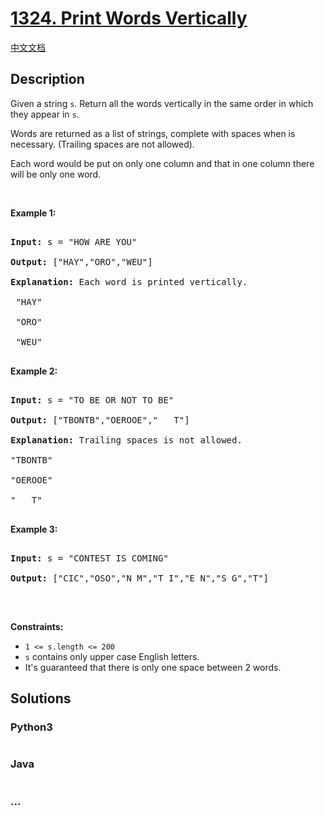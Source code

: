 # [1324. Print Words Vertically](https://leetcode.com/problems/print-words-vertically)

[中文文档](/solution/1300-1399/1324.Print%20Words%20Vertically/README.md)

## Description

<p>Given a string <code>s</code>.&nbsp;Return&nbsp;all the words vertically in the same order in which they appear in <code>s</code>.<br />

Words are returned as a list of strings, complete with&nbsp;spaces when is necessary. (Trailing spaces are not allowed).<br />

Each word would be put on only one column and that in one column there will be only one word.</p>



<p>&nbsp;</p>

<p><strong>Example 1:</strong></p>



<pre>

<strong>Input:</strong> s = &quot;HOW ARE YOU&quot;

<strong>Output:</strong> [&quot;HAY&quot;,&quot;ORO&quot;,&quot;WEU&quot;]

<strong>Explanation: </strong>Each word is printed vertically. 

 &quot;HAY&quot;

&nbsp;&quot;ORO&quot;

&nbsp;&quot;WEU&quot;

</pre>



<p><strong>Example 2:</strong></p>



<pre>

<strong>Input:</strong> s = &quot;TO BE OR NOT TO BE&quot;

<strong>Output:</strong> [&quot;TBONTB&quot;,&quot;OEROOE&quot;,&quot;   T&quot;]

<strong>Explanation: </strong>Trailing spaces is not allowed. 

&quot;TBONTB&quot;

&quot;OEROOE&quot;

&quot;   T&quot;

</pre>



<p><strong>Example 3:</strong></p>



<pre>

<strong>Input:</strong> s = &quot;CONTEST IS COMING&quot;

<strong>Output:</strong> [&quot;CIC&quot;,&quot;OSO&quot;,&quot;N M&quot;,&quot;T I&quot;,&quot;E N&quot;,&quot;S G&quot;,&quot;T&quot;]

</pre>



<p>&nbsp;</p>

<p><strong>Constraints:</strong></p>



<ul>
	<li><code>1 &lt;= s.length &lt;= 200</code></li>
	<li><code>s</code>&nbsp;contains only upper case English letters.</li>
	<li>It&#39;s guaranteed that there is only one&nbsp;space between 2 words.</li>
</ul>

## Solutions

<!-- tabs:start -->

### **Python3**

```python

```

### **Java**

```java

```

### **...**

```

```

<!-- tabs:end -->
